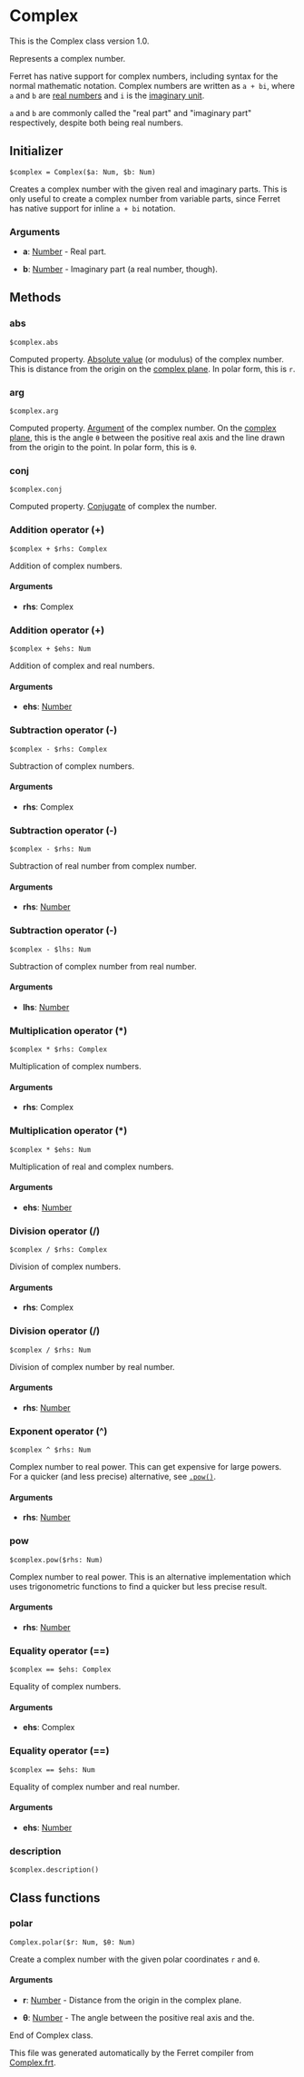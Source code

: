 # Complex

This is the Complex class version 1.0.

Represents a complex number.

Ferret has native support for complex numbers, including syntax for the
normal mathematic notation. Complex numbers are written as `a + bi`, where
`a` and `b` are [real numbers](Number.md) and `i` is the
[imaginary unit](https://en.wikipedia.org/wiki/Imaginary_unit).

`a` and `b` are commonly called the "real part" and "imaginary part"
respectively, despite both being real numbers.


## Initializer

```
$complex = Complex($a: Num, $b: Num)
```

Creates a complex number with the given real and imaginary parts. This is
only useful to create a complex number from variable parts, since Ferret
has native support for inline `a + bi` notation.


### Arguments

* __a__: [Number](/std/doc/Number.md) - Real part.

* __b__: [Number](/std/doc/Number.md) - Imaginary part (a real number, though).

## Methods

### abs

```
$complex.abs
```

Computed property. [Absolute value](https://en.wikipedia.org/wiki/Absolute_value#Complex_numbers)
(or modulus) of the complex number. This is distance from the origin on the
[complex plane](https://en.wikipedia.org/wiki/Complex_plane). In polar form,
this is `r`.



### arg

```
$complex.arg
```

Computed property. [Argument](https://en.wikipedia.org/wiki/Argument_(complex_analysis)) of
the complex number. On the
[complex plane](https://en.wikipedia.org/wiki/Complex_plane), this is the
angle `θ` between the positive real axis and the line drawn from the origin
to the point. In polar form, this is `θ`.



### conj

```
$complex.conj
```

Computed property. [Conjugate](https://en.wikipedia.org/wiki/Complex_conjugate) of complex the
number.



### Addition operator (+)

```
$complex + $rhs: Complex
```

Addition of complex numbers.


#### Arguments

* __rhs__: Complex  



### Addition operator (+)

```
$complex + $ehs: Num
```

Addition of complex and real numbers.


#### Arguments

* __ehs__: [Number](/std/doc/Number.md)  



### Subtraction operator (-)

```
$complex - $rhs: Complex
```

Subtraction of complex numbers.


#### Arguments

* __rhs__: Complex  



### Subtraction operator (-)

```
$complex - $rhs: Num
```

Subtraction of real number from complex number.


#### Arguments

* __rhs__: [Number](/std/doc/Number.md)  



### Subtraction operator (-)

```
$complex - $lhs: Num
```

Subtraction of complex number from real number.


#### Arguments

* __lhs__: [Number](/std/doc/Number.md)  



### Multiplication operator (*)

```
$complex * $rhs: Complex
```

Multiplication of complex numbers.


#### Arguments

* __rhs__: Complex  



### Multiplication operator (*)

```
$complex * $ehs: Num
```

Multiplication of real and complex numbers.


#### Arguments

* __ehs__: [Number](/std/doc/Number.md)  



### Division operator (/)

```
$complex / $rhs: Complex
```

Division of complex numbers.


#### Arguments

* __rhs__: Complex  



### Division operator (/)

```
$complex / $rhs: Num
```

Division of complex number by real number.


#### Arguments

* __rhs__: [Number](/std/doc/Number.md)  



### Exponent operator (^)

```
$complex ^ $rhs: Num
```

Complex number to real power.
This can get expensive for large powers.
For a quicker (and less precise) alternative, see [`.pow()`](#pow).


#### Arguments

* __rhs__: [Number](/std/doc/Number.md)  



### pow

```
$complex.pow($rhs: Num)
```

Complex number to real power. This is an alternative implementation which
uses trigonometric functions to find a quicker but less precise result.


#### Arguments

* __rhs__: [Number](/std/doc/Number.md)  



### Equality operator (==)

```
$complex == $ehs: Complex
```

Equality of complex numbers.


#### Arguments

* __ehs__: Complex  



### Equality operator (==)

```
$complex == $ehs: Num
```

Equality of complex number and real number.


#### Arguments

* __ehs__: [Number](/std/doc/Number.md)  



### description

```
$complex.description()
```


## Class functions

### polar

```
Complex.polar($r: Num, $θ: Num)
```

Create a complex number with the given polar coordinates `r` and `θ`.


#### Arguments

* __r__: [Number](/std/doc/Number.md) - Distance from the origin in the complex plane.

* __θ__: [Number](/std/doc/Number.md) - The angle between the positive real axis and the.





End of Complex class.

This file was generated automatically by the Ferret compiler from
[Complex.frt](../Complex.frt).